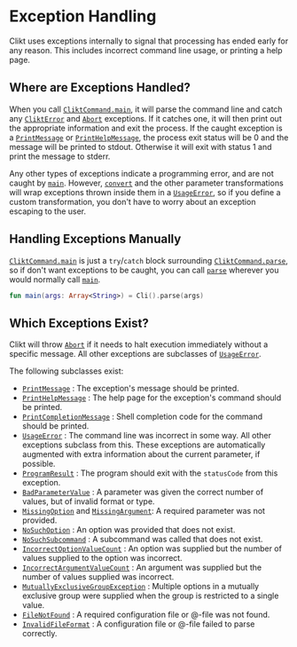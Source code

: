 # Exception Handling

Clikt uses exceptions internally to signal that processing has ended
early for any reason. This includes incorrect command line usage, or
printing a help page.

## Where are Exceptions Handled?

When you call [`CliktCommand.main`][main], it will parse the command line and catch any
[`CliktError`][CliktError] and [`Abort`][Abort] exceptions. If it catches one, it will then print
out the appropriate information and exit the process. If the caught exception is a
[`PrintMessage`][PrintMessage] or [`PrintHelpMessage`][PrintHelpMessage], the process exit status
will be 0 and the message will be printed to stdout. Otherwise it will exit with status 1 and print
the message to stderr.

Any other types of exceptions indicate a programming error, and are not caught by [`main`][main].
However, [`convert`][convert] and the other parameter transformations will wrap exceptions thrown
inside them in a [`UsageError`][UsageError], so if you define a custom transformation,
you don't have to worry about an exception escaping to the user.

## Handling Exceptions Manually

[`CliktCommand.main`][main] is just a `try`/`catch` block surrounding
[`CliktCommand.parse`][parse], so if don't want exceptions to be caught,
you can call [`parse`][parse] wherever you would normally call [`main`][main].

```kotlin
fun main(args: Array<String>) = Cli().parse(args)
```

## Which Exceptions Exist?

Clikt will throw [`Abort`][Abort] if it needs to halt execution immediately without a specific
message. All other exceptions are subclasses of [`UsageError`][UsageError].

The following subclasses exist:

* [`PrintMessage`][PrintMessage] : The exception's message should be printed.
* [`PrintHelpMessage`][PrintHelpMessage] : The help page for the exception's command should be printed.
* [`PrintCompletionMessage`][PrintCompletionMessage] : Shell completion code for the command should be printed.
* [`UsageError`][UsageError] : The command line was incorrect in some way. All other exceptions subclass from this. These exceptions are automatically augmented with extra information about the current parameter, if possible.
* [`ProgramResult`][ProgramResult] : The program should exit with the `statusCode` from this exception.
* [`BadParameterValue`][BadParameterValue] : A parameter was given the correct number of values, but of invalid format or type.
* [`MissingOption`][MissingOption] and [`MissingArgument`][MissingArgument]: A required parameter was not provided.
* [`NoSuchOption`][NoSuchOption] : An option was provided that does not exist.
* [`NoSuchSubcommand`][NoSuchSubcommand] : A subcommand was called that does not exist.
* [`IncorrectOptionValueCount`][IncorrectOptionValueCount] : An option was supplied but the number of values supplied to the option was incorrect.
* [`IncorrectArgumentValueCount`][IncorrectArgumentValueCount] : An argument was supplied but the number of values supplied was incorrect.
* [`MutuallyExclusiveGroupException`][MutuallyExclusiveGroupException] : Multiple options in a mutually exclusive group were supplied when the group is restricted to a single value.
* [`FileNotFound`][FileNotFound] : A required configuration file or @-file was not found.
* [`InvalidFileFormat`][InvalidFileFormat] : A configuration file or @-file failed to parse correctly.


[Abort]:                           api/clikt/com.github.ajalt.clikt.core/-abort/index.md
[BadParameterValue]:               api/clikt/com.github.ajalt.clikt.core/-bad-parameter-value/index.md
[CliktError]:                      api/clikt/com.github.ajalt.clikt.core/-clikt-error/index.md
[convert]:                         api/clikt/com.github.ajalt.clikt.parameters.options/convert.md
[FileFormatError]:                 api/clikt/com.github.ajalt.clikt.core/-file-not-found/index.md
[FileNotFound]:                    api/clikt/com.github.ajalt.clikt.core/-file-not-found/index.md
[IncorrectArgumentValueCount]:     api/clikt/com.github.ajalt.clikt.core/-incorrect-argument-value-count/index.md
[IncorrectOptionValueCount]:       api/clikt/com.github.ajalt.clikt.core/-incorrect-option-value-count/index.md
[InvalidFileFormat]:               api/clikt/com.github.ajalt.clikt.core/-invalid-file-format/index.md
[main]:                            api/clikt/com.github.ajalt.clikt.core/-clikt-command/main.md
[MissingArgument]:                 api/clikt/com.github.ajalt.clikt.core/-missing-argument/index.md
[MissingOption]:                   api/clikt/com.github.ajalt.clikt.core/-missing-option/index.md
[MutuallyExclusiveGroupException]: api/clikt/com.github.ajalt.clikt.core/-mutually-exclusive-group-exception/index.md
[NoSuchOption]:                    api/clikt/com.github.ajalt.clikt.core/-no-such-option/index.md
[NoSuchSubcommand]:                api/clikt/com.github.ajalt.clikt.core/-no-such-subcommand/index.md
[parse]:                           api/clikt/com.github.ajalt.clikt.core/-clikt-command/parse.md
[PrintCompletionMessage]:          api/clikt/com.github.ajalt.clikt.core/-print-completion-message/index.md
[PrintHelpMessage]:                api/clikt/com.github.ajalt.clikt.core/-print-help-message/index.md
[PrintMessage]:                    api/clikt/com.github.ajalt.clikt.core/-print-message/index.md
[ProgramResult]:                   api/clikt/com.github.ajalt.clikt.core/-program-result/index.md
[UsageError]:                      api/clikt/com.github.ajalt.clikt.core/-usage-error/index.md
